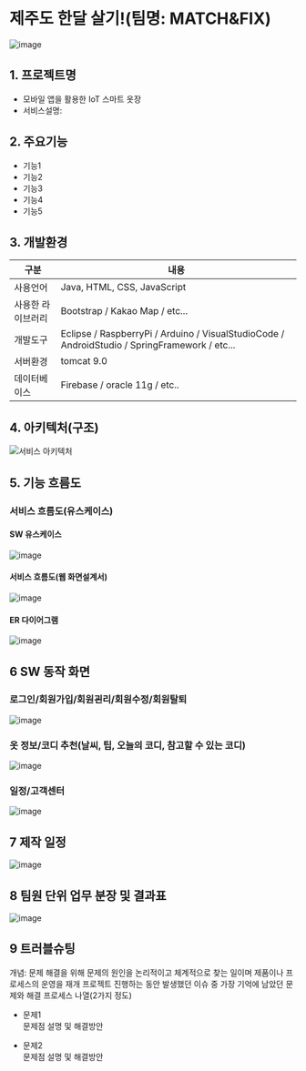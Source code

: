# 제주도 한달 살기!(팀명: MATCH&FIX)
![image](https://user-images.githubusercontent.com/99248886/166611412-9fc116d1-6efe-40ea-acc6-2ddd7b4f26e7.png)

## 1. 프로젝트명
* 모바일 앱을 활용한 IoT 스마트 옷장
* 서비스설명: 

## 2. 주요기능
* 기능1
* 기능2
* 기능3
* 기능4
* 기능5

## 3. 개발환경
|구분|내용|
|------|---|
|사용언어|Java, HTML, CSS, JavaScript|
|사용한 라이브러리| Bootstrap / Kakao Map / etc...|
|개발도구|Eclipse / RaspberryPi  /  Arduino  /  VisualStudioCode  /  AndroidStudio  / SpringFramework / etc...|
|서버환경|tomcat 9.0|
|데이터베이스|Firebase  /  oracle 11g / etc..|

## 4. 아키텍처(구조)
![서비스 아키텍처](https://user-images.githubusercontent.com/25995055/169925538-15867bd9-aa0b-42fc-a39b-88981e926e51.png)


## 5. 기능 흐름도
### 서비스 흐름도(유스케이스)
#### SW 유스케이스
![image](https://user-images.githubusercontent.com/99248886/166611717-6a761c62-393f-444b-9945-34d5533b50dc.png)
#### 서비스 흐름도(웹 화면설계서)
![image](https://user-images.githubusercontent.com/99248886/166611795-b01ddc4f-8236-4955-ae77-be4b576025d7.png)
#### ER 다이어그램
![image](https://user-images.githubusercontent.com/25995055/169925318-102784c2-893f-4fd7-bec9-a54c44b669d4.png)

## 6 SW 동작 화면

### 로그인/회원가입/회원괸리/회원수정/회원탈퇴
![image](https://user-images.githubusercontent.com/99248886/166612486-a17733a6-a3bb-4fd5-873f-57020ab80a16.png)

### 옷 정보/코디 추천(날씨, 팁, 오늘의 코디, 참고할 수 있는 코디)
![image](https://user-images.githubusercontent.com/99248886/166612875-aee9b25d-00ff-4c07-a21f-975ccd8e6a0f.png)

### 일정/고객센터
![image](https://user-images.githubusercontent.com/99248886/166612374-a2f6d85b-501d-4a51-a0d1-8cde0c07ebf2.png)

## 7 제작 일정
![image](https://user-images.githubusercontent.com/99248886/166612988-dc4d1968-a694-456c-b7fe-b65feef835bb.png)

## 8 팀원 단위 업무 분장 및 결과표
![image](https://user-images.githubusercontent.com/99248886/166613023-0cd70ef4-9f0d-4f6c-b8b1-7395e67684a1.png)

## 9 트러블슈팅
개념: 문제 해결을 위해 문제의 원인을 논리적이고 체계적으로 찾는 일이며 제품이나 프로세스의 운영을 재개
프로젝트 진행하는 동안 발생했던 이슈 중 가장 기억에 남았던 문제와 해결 프로세스 나열(2가지 정도)
* 문제1<br>
 문제점 설명 및 해결방안
 
* 문제2<br>
 문제점 설명 및 해결방안

